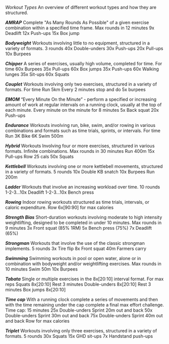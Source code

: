 *Workout Types*
An overview of different workout types and how they are structured.

***AMRAP***
Complete "As Many Rounds As Possible" of a given exercise combination within a specified time frame.
Max rounds in 12 minutes
9x Deadlift
12x Push-ups
15x Box jump

***Bodyweight***
Workouts involving little to no equipment, structured in a variety of formats.
3 rounds
40x Double-unders
30x Push-ups
20x Pull-ups
10x Burpees

***Chipper***
A series of exercises, usually high volume, completed for time.
For time
60x Burpees
35x Pull-ups
60x Box jumps
35x Push-ups
60x Walking lunges
35x Sit-ups
60x Squats

***Couplet***
Workouts involving only two exercises, structured in a variety of formats.
For time
Run 5km
Every 2 minutes stop and do 5x burpees

***EMOM***
“Every Minute On the Minute” - perform a specified or increasing amount of work at regular intervals on a running clock, usually at the top of each minute.
Every minute on the minute for 8 minutes
5x Back squat
20x Push-ups

***Endurance***
Workouts involving run, bike, swim, and/or rowing in various combinations and formats such as time trials, sprints, or intervals.
For time
Run 3K
Bike 6K
Swim 500m

***Hybrid***
Workouts Involving four or more exercises, structured in various formats. Infinite combinations.
Max rounds in 30 minutes
Run 400m
15x Pull-ups
Row 25 cals
50x Squats

***Kettlebell***
Workouts involving one or more kettlebell movements, structured in a variety of formats.
5 rounds
10x Double KB snatch
10x Burpees
Run 200m

***Ladder***
Workouts that involve an increasing workload over time.
10 rounds
1-2-3…10x Deadlift
1-2-3…10x Bench press

***Rowing***
Indoor rowing workouts structured as time trials, intervals, or caloric expenditure.
Row 6x[90:90] for max calories

***Strength Bias***
Short-duration workouts involving moderate to high intensity weightlifting, designed to be completed in under 10 minutes.
Max rounds in 9 minutes
3x Front squat (85% 1RM)
5x Bench press (75%)
7x Deadlift (65%)

***Strongman***
Workouts that involve the use of the classic strongman implements.
5 rounds
3x Tire flip
8x Front squat
40m Farmers carry

***Swimming***
Swimming workouts in pool or open water, alone or in combination with bodyweight and/or weightlifting exercises.
Max rounds in 10 minutes
Swim 50m
10x Burpees

***Tabata***
Single or multiple exercises in the 8x[20:10] interval format.
For max reps
Squats 8x[20:10]
Rest 3 minutes
Double-unders 8x[20:10]
Rest 3 minutes
Box jumps 8x[20:10]

***Time cap***
With a running clock complete a series of movements and then with the time remaining under the cap complete a final max effort challenge.
Time cap: 15 minutes
25x Double-unders
Sprint 20m out and back
50x Double-unders
Sprint 30m out and back
75x Double-unders
Sprint 40m out and back
Row for max calories

***Triplet***
Workouts involving only three exercises, structured in a variety of formats.
5 rounds
30x Squats
15x GHD sit-ups
7x Handstand push-ups